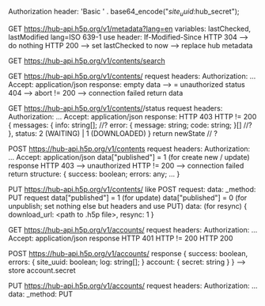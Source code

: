Authorization header: 'Basic ' . base64_encode("$site_uuid:$hub_secret");


GET https://hub-api.h5p.org/v1/metadata?lang=en
variables: lastChecked, lastModified
    lang=ISO 639-1
    use header: If-Modified-Since
    HTTP 304 --> do nothing
    HTTP 200
        --> set lastChecked to now
        --> replace hub metadata

GET https://hub-api.h5p.org/v1/contents/search

GET https://hub-api.h5p.org/v1/contents/<id>
    request
        headers:
            Authorization: ...
            Accept: application/json
    response:
        empty data --> = unauthorized
        status 404 --> abort
        != 200 --> connection failed
    return data

GET https://hub-api.h5p.org/v1/contents/<id>/status
    request
        headers:
            Authorization: ...
            Accept: application/json
    response:
        HTTP 403
        HTTP != 200
        {
            messages: {
                info: string[]; //?
                error: {
                    message: string;
                    code: string;
                }[] //?
            },
            status: 2 (WAITING) | 1 (DOWNLOADED)
        }
    return newState // ?

POST https://hub-api.h5p.org/v1/contents
    request
        headers:
            Authorization: ...
            Accept: application/json
        data["published"] = 1 (for create new / update)
    response
        HTTP 403 --> unauthorized
        HTTP != 200 --> connection failed
        return structure:
        {
            success: boolean;
            errors: any;
            ...
        }        

PUT https://hub-api.h5p.org/v1/contents/<id>
like POST
    request:
        data:
            _method: PUT
    request
        data["published"] = 1 (for update)
        data["published"] = 0 (for unpublish; set nothing else but headers and use PUT)
        data: (for resync)
        {
            download_url: <path to .h5p file>,
            resync: 1
        }

GET https://hub-api.h5p.org/v1/accounts/<siteUuid>
    request
        headers:
            Authorization: ...
            Accept: application/json
    response
        HTTP 401
        HTTP != 200
        HTTP 200

POST https://hub-api.h5p.org/v1/accounts/<siteUuid>
    response
        {
            success: boolean,
            errors: {
                site_uuid: boolean;
                log: string[];
            }
            account: {
                secret: string
            }
        }
        --> store account.secret


PUT https://hub-api.h5p.org/v1/accounts/<siteUuid>
    request
        headers:
            Authorization: ...
        data:
            _method: PUT
